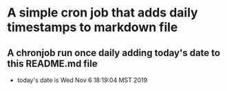 A simple cron job that adds daily timestamps to markdown file
============================================================
## A chronjob run once daily adding today's date to this README.md file
* today's date is Wed Nov  6 18:19:04 MST 2019
